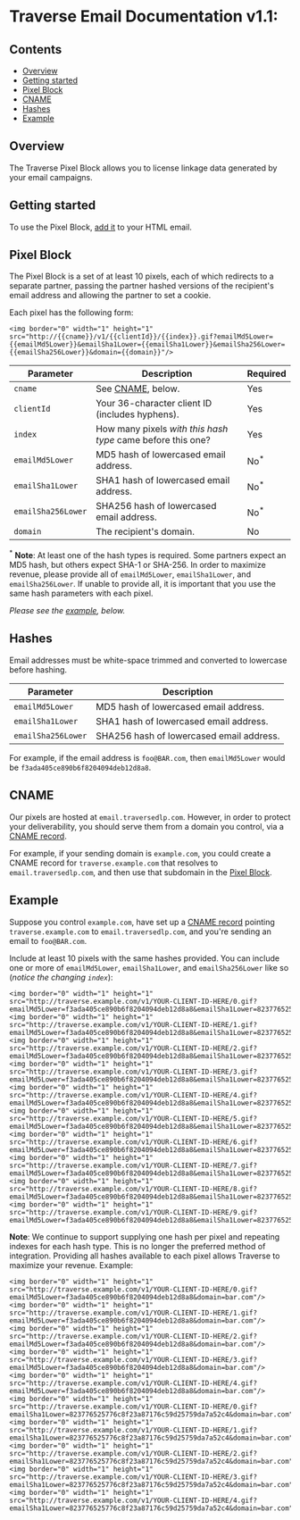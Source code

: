 # Traverse Email Documentation v1.1:

## Contents

  * [Overview](#overview)
  * [Getting started](#getting-started)
  * [Pixel Block](#pixel-block)
  * [CNAME](#cname)
  * [Hashes](#hashes)
  * [Example](#example)

## Overview

The Traverse Pixel Block allows you to license linkage data generated by your email campaigns.

## Getting started

To use the Pixel Block, [add it](#pixel-block) to your HTML email.

## Pixel Block

The Pixel Block is a set of at least 10 pixels, each of which redirects to a separate partner, passing the partner hashed versions of the recipient's email address and allowing the partner to set a cookie.

Each pixel has the following form:

```
<img border="0" width="1" height="1" src="http://{{cname}}/v1/{{clientId}}/{{index}}.gif?emailMd5Lower={{emailMd5Lower}}&emailSha1Lower={{emailSha1Lower}}&emailSha256Lower={{emailSha256Lower}}&domain={{domain}}"/>
```

| Parameter    | Description | Required |
| ------------ |------------ | -------- |
| `cname` | See [CNAME](#cname), below. | Yes |
| `clientId` | Your 36-character client ID (includes hyphens). | Yes |
| `index` | How many pixels *with this hash type* came before this one? | Yes |
| `emailMd5Lower` | MD5 hash of lowercased email address. | No<sup>*</sup> |
| `emailSha1Lower` | SHA1 hash of lowercased email address. | No<sup>*</sup> |
| `emailSha256Lower` | SHA256 hash of lowercased email address. | No<sup>*</sup> |
| `domain` | The recipient's domain. | No |

<sup>*</sup> __Note__: At least one of the hash types is required. Some partners expect an MD5 hash, but others expect SHA-1 or SHA-256. In order to maximize revenue, please provide all of `emailMd5Lower`, `emailSha1Lower`, and `emailSha256Lower`. If unable to provide all, it is important that you use the same hash parameters with each pixel.

*Please see the [example](#example), below.*

## Hashes

Email addresses must be white-space trimmed and converted to lowercase before hashing.

| Parameter    | Description |
| ------------ |------------ |
| `emailMd5Lower` | MD5 hash of lowercased email address. |
| `emailSha1Lower` | SHA1 hash of lowercased email address. |
| `emailSha256Lower` | SHA256 hash of lowercased email address. |

For example, if the email address is `foo@BAR.com`, then `emailMd5Lower` would be `f3ada405ce890b6f8204094deb12d8a8`.

## CNAME

Our pixels are hosted at `email.traversedlp.com`. However, in order to protect your deliverability, you should serve them from a domain you control, via a [CNAME record](https://en.wikipedia.org/wiki/CNAME_record).

For example, if your sending domain is `example.com`, you could create a CNAME record for `traverse.example.com` that resolves to `email.traversedlp.com`, and then use that subdomain in the [Pixel Block](#pixel-block).

## Example

Suppose you control `example.com`, have set up a [CNAME record](#domain) pointing `traverse.example.com` to `email.traversedlp.com`, and you're sending an email to `foo@BAR.com`.

Include at least 10 pixels with the same hashes provided. You can include one or more of `emailMd5Lower`, `emailSha1Lower`, and `emailSha256Lower` like so (*notice the changing `index`*):

```
<img border="0" width="1" height="1" src="http://traverse.example.com/v1/YOUR-CLIENT-ID-HERE/0.gif?emailMd5Lower=f3ada405ce890b6f8204094deb12d8a8&emailSha1Lower=823776525776c8f23a87176c59d25759da7a52c4&emailSha256Lower=0c7e6a405862e402eb76a70f8a26fc732d07c32931e9fae9ab1582911d2e8a3b&domain=bar.com"/>
<img border="0" width="1" height="1" src="http://traverse.example.com/v1/YOUR-CLIENT-ID-HERE/1.gif?emailMd5Lower=f3ada405ce890b6f8204094deb12d8a8&emailSha1Lower=823776525776c8f23a87176c59d25759da7a52c4&emailSha256Lower=0c7e6a405862e402eb76a70f8a26fc732d07c32931e9fae9ab1582911d2e8a3b&domain=bar.com"/>
<img border="0" width="1" height="1" src="http://traverse.example.com/v1/YOUR-CLIENT-ID-HERE/2.gif?emailMd5Lower=f3ada405ce890b6f8204094deb12d8a8&emailSha1Lower=823776525776c8f23a87176c59d25759da7a52c4&emailSha256Lower=0c7e6a405862e402eb76a70f8a26fc732d07c32931e9fae9ab1582911d2e8a3b&domain=bar.com"/>
<img border="0" width="1" height="1" src="http://traverse.example.com/v1/YOUR-CLIENT-ID-HERE/3.gif?emailMd5Lower=f3ada405ce890b6f8204094deb12d8a8&emailSha1Lower=823776525776c8f23a87176c59d25759da7a52c4&emailSha256Lower=0c7e6a405862e402eb76a70f8a26fc732d07c32931e9fae9ab1582911d2e8a3b&domain=bar.com"/>
<img border="0" width="1" height="1" src="http://traverse.example.com/v1/YOUR-CLIENT-ID-HERE/4.gif?emailMd5Lower=f3ada405ce890b6f8204094deb12d8a8&emailSha1Lower=823776525776c8f23a87176c59d25759da7a52c4&emailSha256Lower=0c7e6a405862e402eb76a70f8a26fc732d07c32931e9fae9ab1582911d2e8a3b&domain=bar.com"/>
<img border="0" width="1" height="1" src="http://traverse.example.com/v1/YOUR-CLIENT-ID-HERE/5.gif?emailMd5Lower=f3ada405ce890b6f8204094deb12d8a8&emailSha1Lower=823776525776c8f23a87176c59d25759da7a52c4&emailSha256Lower=0c7e6a405862e402eb76a70f8a26fc732d07c32931e9fae9ab1582911d2e8a3b&domain=bar.com"/>
<img border="0" width="1" height="1" src="http://traverse.example.com/v1/YOUR-CLIENT-ID-HERE/6.gif?emailMd5Lower=f3ada405ce890b6f8204094deb12d8a8&emailSha1Lower=823776525776c8f23a87176c59d25759da7a52c4&emailSha256Lower=0c7e6a405862e402eb76a70f8a26fc732d07c32931e9fae9ab1582911d2e8a3b&domain=bar.com"/>
<img border="0" width="1" height="1" src="http://traverse.example.com/v1/YOUR-CLIENT-ID-HERE/7.gif?emailMd5Lower=f3ada405ce890b6f8204094deb12d8a8&emailSha1Lower=823776525776c8f23a87176c59d25759da7a52c4&emailSha256Lower=0c7e6a405862e402eb76a70f8a26fc732d07c32931e9fae9ab1582911d2e8a3b&domain=bar.com"/>
<img border="0" width="1" height="1" src="http://traverse.example.com/v1/YOUR-CLIENT-ID-HERE/8.gif?emailMd5Lower=f3ada405ce890b6f8204094deb12d8a8&emailSha1Lower=823776525776c8f23a87176c59d25759da7a52c4&emailSha256Lower=0c7e6a405862e402eb76a70f8a26fc732d07c32931e9fae9ab1582911d2e8a3b&domain=bar.com"/>
<img border="0" width="1" height="1" src="http://traverse.example.com/v1/YOUR-CLIENT-ID-HERE/9.gif?emailMd5Lower=f3ada405ce890b6f8204094deb12d8a8&emailSha1Lower=823776525776c8f23a87176c59d25759da7a52c4&emailSha256Lower=0c7e6a405862e402eb76a70f8a26fc732d07c32931e9fae9ab1582911d2e8a3b&domain=bar.com"/>
```

__Note__: We continue to support supplying one hash per pixel and repeating indexes for each hash type. This is no longer the preferred method of integration. Providing all hashes available to each pixel allows Traverse to maximize your revenue. Example:
```
<img border="0" width="1" height="1" src="http://traverse.example.com/v1/YOUR-CLIENT-ID-HERE/0.gif?emailMd5Lower=f3ada405ce890b6f8204094deb12d8a8&domain=bar.com"/>
<img border="0" width="1" height="1" src="http://traverse.example.com/v1/YOUR-CLIENT-ID-HERE/1.gif?emailMd5Lower=f3ada405ce890b6f8204094deb12d8a8&domain=bar.com"/>
<img border="0" width="1" height="1" src="http://traverse.example.com/v1/YOUR-CLIENT-ID-HERE/2.gif?emailMd5Lower=f3ada405ce890b6f8204094deb12d8a8&domain=bar.com"/>
<img border="0" width="1" height="1" src="http://traverse.example.com/v1/YOUR-CLIENT-ID-HERE/3.gif?emailMd5Lower=f3ada405ce890b6f8204094deb12d8a8&domain=bar.com"/>
<img border="0" width="1" height="1" src="http://traverse.example.com/v1/YOUR-CLIENT-ID-HERE/4.gif?emailMd5Lower=f3ada405ce890b6f8204094deb12d8a8&domain=bar.com"/>
<img border="0" width="1" height="1" src="http://traverse.example.com/v1/YOUR-CLIENT-ID-HERE/0.gif?emailSha1Lower=823776525776c8f23a87176c59d25759da7a52c4&domain=bar.com"/>
<img border="0" width="1" height="1" src="http://traverse.example.com/v1/YOUR-CLIENT-ID-HERE/1.gif?emailSha1Lower=823776525776c8f23a87176c59d25759da7a52c4&domain=bar.com"/>
<img border="0" width="1" height="1" src="http://traverse.example.com/v1/YOUR-CLIENT-ID-HERE/2.gif?emailSha1Lower=823776525776c8f23a87176c59d25759da7a52c4&domain=bar.com"/>
<img border="0" width="1" height="1" src="http://traverse.example.com/v1/YOUR-CLIENT-ID-HERE/3.gif?emailSha1Lower=823776525776c8f23a87176c59d25759da7a52c4&domain=bar.com"/>
<img border="0" width="1" height="1" src="http://traverse.example.com/v1/YOUR-CLIENT-ID-HERE/4.gif?emailSha1Lower=823776525776c8f23a87176c59d25759da7a52c4&domain=bar.com"/>
```
